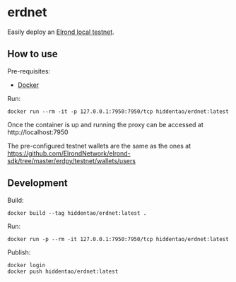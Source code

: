 # erdnet

Easily deploy an [Elrond local testnet](https://docs.elrond.com/developers/setup-a-local-testnet).

## How to use

Pre-requisites:

* [Docker](https://www.docker.com/)

Run:

```
docker run --rm -it -p 127.0.0.1:7950:7950/tcp hiddentao/erdnet:latest
```

Once the container is up and running the proxy can be accessed at http://localhost:7950

The pre-configured testnet wallets are the same as the ones at https://github.com/ElrondNetwork/elrond-sdk/tree/master/erdpy/testnet/wallets/users 

## Development

Build:

```
docker build --tag hiddentao/erdnet:latest .
```

Run:

```
docker run -p --rm -it 127.0.0.1:7950:7950/tcp hiddentao/erdnet:latest
```

Publish:

```
docker login
docker push hiddentao/erdnet:latest
```